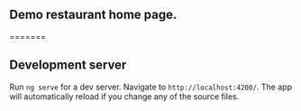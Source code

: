 ## Demo restaurant home page.
=======

## Development server

Run `ng serve` for a dev server. Navigate to `http://localhost:4200/`. The app will automatically reload if you change any of the source files.

